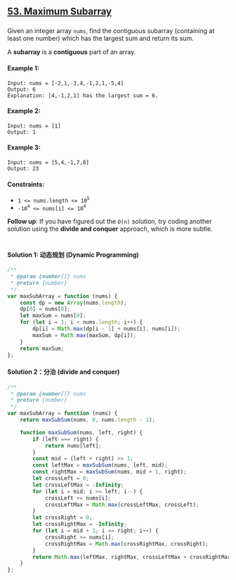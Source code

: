 ## [53. Maximum Subarray](https://leetcode.com/problems/maximum-subarray/)

###

Given an integer array `nums`, find the contiguous subarray (containing at least one number) which has the largest sum and return its sum.

A **subarray** is a **contiguous** part of an array.

#### Example 1:

```
Input: nums = [-2,1,-3,4,-1,2,1,-5,4]
Output: 6
Explanation: [4,-1,2,1] has the largest sum = 6.
```

#### Example 2:

```
Input: nums = [1]
Output: 1
```

#### Example 3:

```
Input: nums = [5,4,-1,7,8]
Output: 23
```

#### Constraints:

-   `1 <= nums.length <= 10`<sup>`5`</sup>
-   `-10`<sup>`4`</sup>` <= nums[i] <= 10`<sup>`4`</sup>

**Follow up**: If you have figured out the `O(n)` solution, try coding another solution using the **divide and conquer** approach, which is more subtle.

#

#### Solution 1: 动态规划 (Dynamic Programming)

```js
/**
 * @param {number[]} nums
 * @return {number}
 */
var maxSubArray = function (nums) {
    const dp = new Array(nums.length);
    dp[0] = nums[0];
    let maxSum = nums[0];
    for (let i = 1; i < nums.length; i++) {
        dp[i] = Math.max(dp[i - 1] + nums[i], nums[i]);
        maxSum = Math.max(maxSum, dp[i]);
    }
    return maxSum;
};
```

#### Solution 2：分治 (divide and conquer)

```js
/**
 * @param {number[]} nums
 * @return {number}
 */
var maxSubArray = function (nums) {
    return maxSubSum(nums, 0, nums.length - 1);

    function maxSubSum(nums, left, right) {
        if (left === right) {
            return nums[left];
        }
        const mid = (left + right) >> 1;
        const leftMax = maxSubSum(nums, left, mid);
        const rightMax = maxSubSum(nums, mid + 1, right);
        let crossLeft = 0;
        let crossLeftMax = -Infinity;
        for (let i = mid; i >= left; i--) {
            crossLeft += nums[i];
            crossLeftMax = Math.max(crossLeftMax, crossLeft);
        }
        let crossRight = 0;
        let crossRightMax = -Infinity;
        for (let i = mid + 1; i <= right; i++) {
            crossRight += nums[i];
            crossRightMax = Math.max(crossRightMax, crossRight);
        }
        return Math.max(leftMax, rightMax, crossLeftMax + crossRightMax);
    }
};
```
